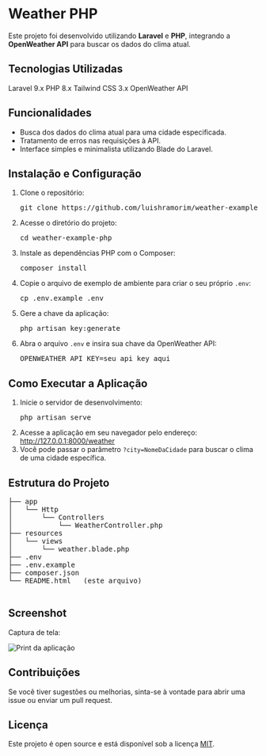 <!DOCTYPE html>
<html lang="pt">
<head>
  <meta charset="UTF-8">
</head>
<body>
  <h1>Weather PHP</h1>
  <p>Este projeto foi desenvolvido utilizando <strong>Laravel</strong> e <strong>PHP</strong>, integrando a <strong>OpenWeather API</strong> para buscar os dados do clima atual.</p>
  
  <h2>Tecnologias Utilizadas</h2>
  <div>
    <span class="chip">Laravel 9.x</span>
    <span class="chip">PHP 8.x</span>
    <span class="chip">Tailwind CSS 3.x</span>
    <span class="chip">OpenWeather API</span>
  </div>

  <h2>Funcionalidades</h2>
  <ul>
    <li>Busca dos dados do clima atual para uma cidade especificada.</li>
    <li>Tratamento de erros nas requisições à API.</li>
    <li>Interface simples e minimalista utilizando Blade do Laravel.</li>
  </ul>

  <h2>Instalação e Configuração</h2>
  <ol>
    <li>Clone o repositório:
      <pre>git clone https://github.com/luishramorim/weather-example-php.git</pre>
    </li>
    <li>Acesse o diretório do projeto:
      <pre>cd weather-example-php</pre>
    </li>
    <li>Instale as dependências PHP com o Composer:
      <pre>composer install</pre>
    </li>
    <li>Copie o arquivo de exemplo de ambiente para criar o seu próprio <code>.env</code>:
      <pre>cp .env.example .env</pre>
    </li>
    <li>Gere a chave da aplicação:
      <pre>php artisan key:generate</pre>
    </li>
    <li>Abra o arquivo <code>.env</code> e insira sua chave da OpenWeather API:
      <pre>OPENWEATHER_API_KEY=seu_api_key_aqui</pre>
    </li>
  </ol>

  <h2>Como Executar a Aplicação</h2>
  <ol>
    <li>Inicie o servidor de desenvolvimento:
      <pre>php artisan serve</pre>
    </li>
    <li>Acesse a aplicação em seu navegador pelo endereço:
      <a href="http://127.0.0.1:8000/weather" target="_blank">http://127.0.0.1:8000/weather</a>
    </li>
    <li>Você pode passar o parâmetro <code>?city=NomeDaCidade</code> para buscar o clima de uma cidade específica.</li>
  </ol>

  <h2>Estrutura do Projeto</h2>
  <pre>
├── app
│   └── Http
│       └── Controllers
│           └── WeatherController.php
├── resources
│   └── views
│       └── weather.blade.php
├── .env
├── .env.example
├── composer.json
└── README.html   (este arquivo)
  </pre>

  <h2>Screenshot</h2>
  <p>Captura de tela:</p>
  <img src="https://github.com/user-attachments/assets/b64dd9af-f556-4df4-9d18-baed6e350e92" alt="Print da aplicação" class="screenshot">

  <h2>Contribuições</h2>
  <p>Se você tiver sugestões ou melhorias, sinta-se à vontade para abrir uma issue ou enviar um pull request.</p>

  <h2>Licença</h2>
  <p>Este projeto é open source e está disponível sob a licença <a href="LICENSE" target="_blank">MIT</a>.</p>
</body>
</html>
